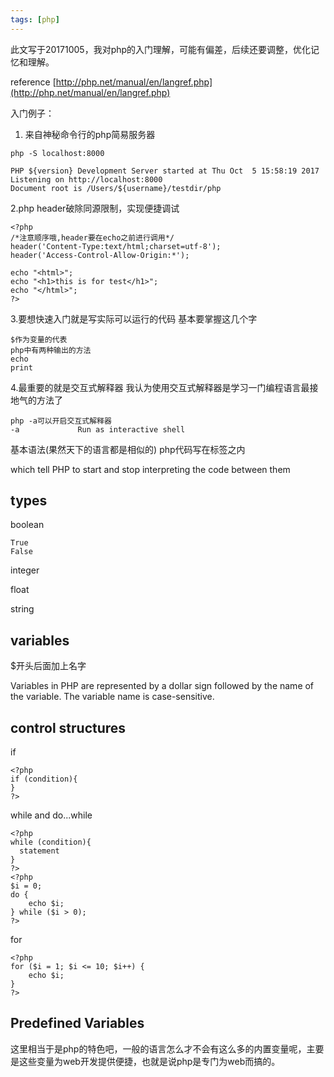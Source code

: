 ```yaml
---
tags: [php]
---
```

此文写于20171005，我对php的入门理解，可能有偏差，后续还要调整，优化记忆和理解。

reference
[http://php.net/manual/en/langref.php](http://php.net/manual/en/langref.php)


入门例子：

1. 来自神秘命令行的php简易服务器

```
php -S localhost:8000

PHP ${version} Development Server started at Thu Oct  5 15:58:19 2017
Listening on http://localhost:8000
Document root is /Users/${username}/testdir/php
```
2.php header破除同源限制，实现便捷调试

```
<?php
/*注意顺序哦,header要在echo之前进行调用*/
header('Content-Type:text/html;charset=utf-8');
header('Access-Control-Allow-Origin:*');

echo "<html>";
echo "<h1>this is for test</h1>";
echo "</html>";
?>
```
3.要想快速入门就是写实际可以运行的代码
基本要掌握这几个字
```
$作为变量的代表
php中有两种输出的方法
echo
print

```
4.最重要的就是交互式解释器
我认为使用交互式解释器是学习一门编程语言最接地气的方法了

```
php -a可以开启交互式解释器
-a             Run as interactive shell
```

基本语法(果然天下的语言都是相似的)
php代码写在标签之内

<?php and ?> which tell PHP to start and stop interpreting the code between them

## types
boolean
```
True
False
```

integer

float

string

## variables
$开头后面加上名字

Variables in PHP are represented by a dollar sign followed by the name of the variable. The variable name is case-sensitive.

## control structures
if

```
<?php
if (condition){
}
?>
```

while and do...while

```
<?php
while (condition){
  statement
}
?>
<?php
$i = 0;
do {
    echo $i;
} while ($i > 0);
?>
```

for 
```
<?php
for ($i = 1; $i <= 10; $i++) {
    echo $i;
}
?>
```

## Predefined Variables
这里相当于是php的特色吧，一般的语言怎么才不会有这么多的内置变量呢，主要是这些变量为web开发提供便捷，也就是说php是专门为web而搞的。
